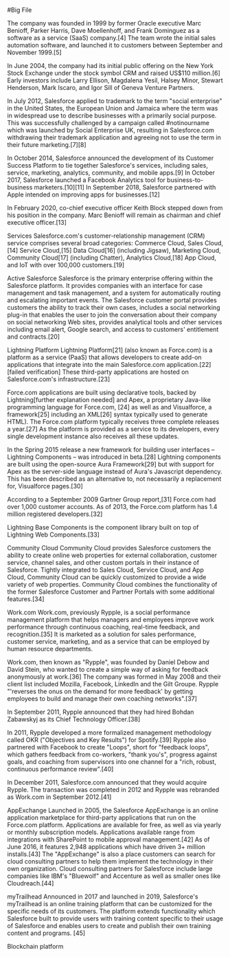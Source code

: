 #Big File


The company was founded in 1999 by former Oracle executive Marc Benioff, Parker Harris, Dave Moellenhoff, and Frank Dominguez as a software as a service (SaaS) company.[4] The team wrote the initial sales automation software, and launched it to customers between September and November 1999.[5]

In June 2004, the company had its initial public offering on the New York Stock Exchange under the stock symbol CRM and raised US$110 million.[6] Early investors include Larry Ellison, Magdalena Yesil, Halsey Minor, Stewart Henderson, Mark Iscaro, and Igor Sill of Geneva Venture Partners.

In July 2012, Salesforce applied to trademark to the term "social enterprise" in the United States, the European Union and Jamaica where the term was in widespread use to describe businesses with a primarily social purpose. This was successfully challenged by a campaign called #notinourname which was launched by Social Enterprise UK, resulting in Salesforce.com withdrawing their trademark application and agreeing not to use the term in their future marketing.[7][8]

In October 2014, Salesforce announced the development of its Customer Success Platform to tie together Salesforce's services, including sales, service, marketing, analytics, community, and mobile apps.[9] In October 2017, Salesforce launched a Facebook Analytics tool for business-to-business marketers.[10][11] In September 2018, Salesforce partnered with Apple intended on improving apps for businesses.[12]

In February 2020, co-chief executive officer Keith Block stepped down from his position in the company. Marc Benioff will remain as chairman and chief executive officer.[13]

Services
Salesforce.com's customer-relationship management (CRM) service comprises several broad categories: Commerce Cloud, Sales Cloud,[14] Service Cloud,[15] Data Cloud[16] (including Jigsaw), Marketing Cloud, Community Cloud[17] (including Chatter), Analytics Cloud,[18] App Cloud, and IoT with over 100,000 customers.[19]

Active
Salesforce
Salesforce is the primary enterprise offering within the Salesforce platform. It provides companies with an interface for case management and task management, and a system for automatically routing and escalating important events. The Salesforce customer portal provides customers the ability to track their own cases, includes a social networking plug-in that enables the user to join the conversation about their company on social networking Web sites, provides analytical tools and other services including email alert, Google search, and access to customers' entitlement and contracts.[20]

Lightning Platform
Lightning Platform[21] (also known as Force.com) is a platform as a service (PaaS) that allows developers to create add-on applications that integrate into the main Salesforce.com application.[22][failed verification] These third-party applications are hosted on Salesforce.com's infrastructure.[23]

Force.com applications are built using declarative tools, backed by Lightning[further explanation needed] and Apex, a proprietary Java-like programming language for Force.com, [24] as well as and Visualforce, a framework[25] including an XML[26] syntax typically used to generate HTML). The Force.com platform typically receives three complete releases a year.[27] As the platform is provided as a service to its developers, every single development instance also receives all these updates.

In the Spring 2015 release a new framework for building user interfaces – Lightning Components – was introduced in beta.[28] Lightning components are built using the open-source Aura Framework[29] but with support for Apex as the server-side language instead of Aura's Javascript dependency. This has been described as an alternative to, not necessarily a replacement for, Visualforce pages.[30]

According to a September 2009 Gartner Group report,[31] Force.com had over 1,000 customer accounts. As of 2013, the Force.com platform has 1.4 million registered developers.[32]

Lightning Base Components is the component library built on top of Lightning Web Components.[33]

Community Cloud
Community Cloud provides Salesforce customers the ability to create online web properties for external collaboration, customer service, channel sales, and other custom portals in their instance of Salesforce. Tightly integrated to Sales Cloud, Service Cloud, and App Cloud, Community Cloud can be quickly customized to provide a wide variety of web properties. Community Cloud combines the functionality of the former Salesforce Customer and Partner Portals with some additional features.[34]

Work.com
Work.com, previously Rypple, is a social performance management platform that helps managers and employees improve work performance through continuous coaching, real-time feedback, and recognition.[35] It is marketed as a solution for sales performance, customer service, marketing, and as a service that can be employed by human resource departments.

Work.com, then known as "Rypple", was founded by Daniel Debow and David Stein, who wanted to create a simple way of asking for feedback anonymously at work.[36] The company was formed in May 2008 and their client list included Mozilla, Facebook, LinkedIn and the Gilt Groupe. Rypple "'reverses the onus on the demand for more feedback' by getting employees to build and manage their own coaching networks".[37]

In September 2011, Rypple announced that they had hired Bohdan Zabawskyj as its Chief Technology Officer.[38]

In 2011, Rypple developed a more formalized management methodology called OKR ("Objectives and Key Results") for Spotify.[39] Rypple also partnered with Facebook to create "Loops", short for "feedback loops", which gathers feedback from co-workers, "thank you's", progress against goals, and coaching from supervisors into one channel for a "rich, robust, continuous performance review".[40]

In December 2011, Salesforce.com announced that they would acquire Rypple. The transaction was completed in 2012 and Rypple was rebranded as Work.com in September 2012.[41]

AppExchange
Launched in 2005, the Salesforce AppExchange is an online application marketplace for third-party applications that run on the Force.com platform. Applications are available for free, as well as via yearly or monthly subscription models. Applications available range from integrations with SharePoint to mobile approval management.[42] As of June 2016, it features 2,948 applications which have driven 3+ million installs.[43] The "AppExchange" is also a place customers can search for cloud consulting partners to help them implement the technology in their own organization. Cloud consulting partners for Salesforce include large companies like IBM's "Bluewolf" and Accenture as well as smaller ones like Cloudreach.[44]

myTrailhead
Announced in 2017 and launched in 2019, Salesforce's myTrailhead is an online training platform that can be customized for the specific needs of its customers. The platform extends functionality which Salesforce built to provide users with training content specific to their usage of Salesforce and enables users to create and publish their own training content and programs. [45]

Blockchain platform
